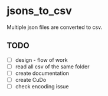 # jsons_to_csv
Multiple json files are converted to csv.

## TODO

- [ ] design - flow of work
- [ ] read all csv of the same folder
- [ ] create documentation
- [ ] create CuDo
- [ ] check encoding issue

